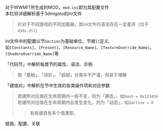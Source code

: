 对于WWMIT所生成的MOD，`mod.ini`即为其配置文件  
本栏将详细解析基于3dmigoto的ini文件
>针对于不同游戏的不同加载器，其ini文件的语法存在一定差异（位于`d3dx.dll`）

ini文件中的配置以节`Section`为基础单位，节被`[]`定义,  
如`[Constants]`、`[Present]`、`[Resource_Name]`、`[TextureOverride_Name]`、`[ShadereOverride_Name]`等  

「代码节」中解析每类节的属性、语法、示例  
>按「基础」、「进阶」、「超纲」分类并不严谨，但易于理解



「键值对」中解析在节中生效的各类操作项和对应参数
>若键所对应值在生命周期内一般不变，则为「静态」，如`hash = 0x123456`  
>若键所对应值在生命周期内会发生变化，则为「动态」，如`$active = 0`
>>有些键具有多个值类型，


赋值、配置、关联